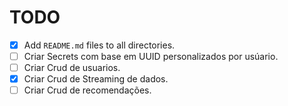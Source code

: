 # TODO

- [x] Add `README.md` files to all directories.
- [ ] Criar Secrets com base em UUID personalizados por usúario.
- [ ] Criar Crud de usuarios.
- [x] Criar Crud de Streaming de dados.
- [ ] Criar Crud de recomendações.
